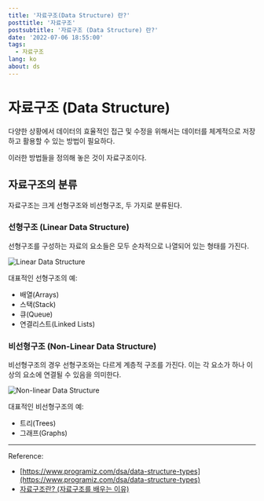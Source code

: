 ```yaml
---
title: '자료구조(Data Structure) 란?'
posttitle: '자료구조'
postsubtitle: '자료구조 (Data Structure) 란?'
date: '2022-07-06 18:55:00'
tags:
  - 자료구조
lang: ko
about: ds
---
```


# 자료구조 (Data Structure)

다양한 상황에서 데이터의 효율적인 접근 및 수정을 위해서는 데이터를 체계적으로 저장하고 활용할 수 있는 방법이 필요하다.

이러한 방법들을 정의해 놓은 것이 자료구조이다.

## 자료구조의 분류

자료구조는 크게 선형구조와 비선형구조, 두 가지로 분류된다.

### 선형구조 (Linear Data Structure)

선형구조를 구성하는 자료의 요소들은 모두 순차적으로 나열되어 있는 형태를 가진다.

![Linear Data Structure](/images/posts/what-is-an-array/zero-indexing.png)

대표적인 선형구조의 예:

- 배열(Arrays)
- 스택(Stack)
- 큐(Queue)
- 연결리스트(Linked Lists)

### 비선형구조 (Non-Linear Data Structure)

비선형구조의 경우 선형구조와는 다르게 계층적 구조를 가진다. 이는 각 요소가 하나 이상의 요소에 연결될 수 있음을 의미한다.

![Non-linear Data Structure](/images/posts/what-is-data-structure/non-linear-data-structure.png)

대표적인 비선형구조의 예:

- 트리(Trees)
- 그래프(Graphs)

---

Reference:

- [https://www.programiz.com/dsa/data-structure-types](https://www.programiz.com/dsa/data-structure-types)
- [자료구조란? (자료구조를 배우는 이유)](https://hanamon.kr/%EC%9E%90%EB%A3%8C%EA%B5%AC%EC%A1%B0%EB%9E%80-%EC%9E%90%EB%A3%8C%EA%B5%AC%EC%A1%B0%EB%A5%BC-%EB%B0%B0%EC%9A%B0%EB%8A%94-%EC%9D%B4%EC%9C%A0/)
